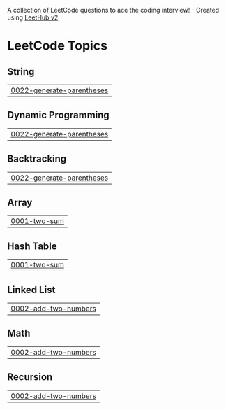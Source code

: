 A collection of LeetCode questions to ace the coding interview! - Created using [LeetHub v2](https://github.com/arunbhardwaj/LeetHub-2.0)
<!---LeetCode Topics Start-->
# LeetCode Topics
## String
|  |
| ------- |
| [0022-generate-parentheses](https://github.com/Gouri-Jadhav1506/LeetCode/tree/master/0022-generate-parentheses) |
## Dynamic Programming
|  |
| ------- |
| [0022-generate-parentheses](https://github.com/Gouri-Jadhav1506/LeetCode/tree/master/0022-generate-parentheses) |
## Backtracking
|  |
| ------- |
| [0022-generate-parentheses](https://github.com/Gouri-Jadhav1506/LeetCode/tree/master/0022-generate-parentheses) |
## Array
|  |
| ------- |
| [0001-two-sum](https://github.com/Gouri-Jadhav1506/LeetCode/tree/master/0001-two-sum) |
## Hash Table
|  |
| ------- |
| [0001-two-sum](https://github.com/Gouri-Jadhav1506/LeetCode/tree/master/0001-two-sum) |
## Linked List
|  |
| ------- |
| [0002-add-two-numbers](https://github.com/Gouri-Jadhav1506/LeetCode/tree/master/0002-add-two-numbers) |
## Math
|  |
| ------- |
| [0002-add-two-numbers](https://github.com/Gouri-Jadhav1506/LeetCode/tree/master/0002-add-two-numbers) |
## Recursion
|  |
| ------- |
| [0002-add-two-numbers](https://github.com/Gouri-Jadhav1506/LeetCode/tree/master/0002-add-two-numbers) |
<!---LeetCode Topics End-->